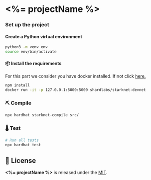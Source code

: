 # <%= projectName %>

### Set up the project

#### Create a Python virtual environment

```bash
python3 -m venv env
source env/bin/activate
```

#### 📦 Install the requirements
For this part we consider you have docker installed. If not click [here.](hhttps://docs.docker.com/engine/install/)
```bash
npm install
docker run -it -p 127.0.0.1:5000:5000 shardlabs/starknet-devnet
```

### ⛏️ Compile

```bash
npx hardhat starknet-compile src/
```

### 🌡️ Test

```bash
# Run all tests
npx hardhat test
```

## 📄 License

**<%= projectName %>** is released under the [MIT](LICENSE).
